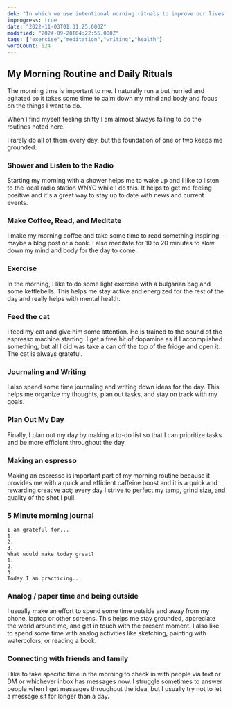 ```yaml
---
dek: "In which we use intentional morning rituals to improve our lives and increase our happiness"
inprogress: true
date: "2022-11-03T01:31:25.000Z"
modified: "2024-09-20T04:22:56.000Z"
tags: ["exercise","meditation","writing","health"]
wordCount: 524
---
```

## My Morning Routine and Daily Rituals

The morning time is important to me. I naturally run a but hurried and agitated so it takes some time to calm down my mind and body and focus on the things I want to do.

When I find myself feeling shitty I am almost always failing to do the routines noted here.

I rarely do all of them every day, but the foundation of one or two keeps me grounded.

### Shower and Listen to the Radio

Starting my morning with a shower helps me to wake up and I like to listen to the local radio station WNYC while I do this. It helps to get me feeling positive and it's a great way to stay up to date with news and current events.

### Make Coffee, Read, and Meditate

I make my morning coffee and take some time to read something inspiring – maybe a blog post or a book. I also meditate for 10 to 20 minutes to slow down my mind and body for the day to come.

### Exercise

In the morning, I like to do some light exercise with a bulgarian bag and some kettlebells. This helps me stay active and energized for the rest of the day and really helps with mental health.

### Feed the cat

I feed my cat and give him some attention. He is trained to the sound of the espresso machine starting. I get a free hit of dopamine as if I accomplished something, but all I did was take a can off the top of the fridge and open it. The cat is always grateful.

### Journaling and Writing

I also spend some time journaling and writing down ideas for the day. This helps me organize my thoughts, plan out tasks, and stay on track with my goals.

### Plan Out My Day

Finally, I plan out my day by making a to-do list so that I can prioritize tasks and be more efficient throughout the day.

### Making an espresso

Making an espresso is important part of my morning routine because it provides me with a quick and efficient caffeine boost and it is a quick and rewarding creative act; every day I strive to perfect my tamp, grind size, and quality of the shot I pull.

### 5 Minute morning journal

	I am grateful for...
	1. 
	2. 
	3. 
	What would make today great?
	1. 
	2. 
	3. 
	Today I am practicing...

### Analog / paper time and being outside

I usually make an effort to spend some time outside and away from my phone, laptop or other screens. This helps me stay grounded, appreciate the world around me, and get in touch with the present moment. I also like to spend some time with analog activities like sketching, painting with watercolors, or reading a book.

### Connecting with friends and family

I like to take specific time in the morning to check in with people via text or DM or whichever inbox has messages now. I struggle sometimes to answer people when I get messages throughout the idea, but I usually try not to let a message sit for longer than a day.
